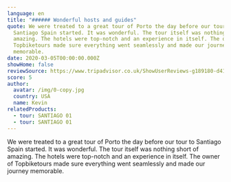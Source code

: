 ```yaml
---
language: en
title: "###### Wonderful hosts and guides"
quote: We were treated to a great tour of Porto the day before our tour to
  Santiago Spain started. It was wonderful. The tour itself was nothing short of
  amazing. The hotels were top-notch and an experience in itself. The owner of
  Topbiketours made sure everything went seamlessly and made our journey
  memorable.
date: 2020-03-05T00:00:00.000Z
showHome: false
reviewSource: https://www.tripadvisor.co.uk/ShowUserReviews-g189180-d4105907-r749312225-Top_Bike_tours_Portugal-Porto_Porto_District_Northern_Portugal.html
score: 5
author:
  avatar: /img/0-copy.jpg
  country: USA
  name: Kevin
relatedProducts:
  - tour: SANTIAGO 01
  - tour: SANTIAGO 01
---
```

We were treated to a great tour of Porto the day before our tour to Santiago Spain started. It was wonderful. The tour itself was nothing short of amazing. The hotels were top-notch and an experience in itself. The owner of Topbiketours made sure everything went seamlessly and made our journey memorable.